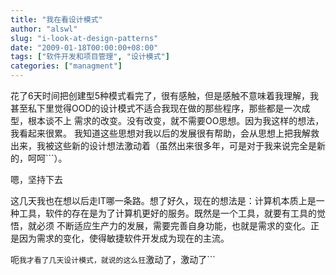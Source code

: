 ```yaml
---
title: "我在看设计模式"
author: "alswl"
slug: "i-look-at-design-patterns"
date: "2009-01-18T00:00:00+08:00"
tags: ["软件开发和项目管理", "设计模式"]
categories: ["managment"]
---
```


花了6天时间把创建型5种模式看完了，很有感触，但是感触不意味着我理解，我甚至私下里觉得OOD的设计模式不适合我现在做的那些程序，那些都是一次成型，根本谈不上
需求的改变。没有改变，就不需要OO思想。因为我这样的想法，我看起来很累。
我知道这些思想对我以后的发展很有帮助，会从思想上把我解救出来，我被这些新的设计想法激动着（虽然出来很多年，可是对于我来说完全是新的，呵呵```）。

嗯，坚持下去

这几天我也在想以后走IT哪一条路。想了好久，现在的想法是：计算机本质上是一种工具，软件的存在是为了计算机更好的服务。既然是一个工具，就要有工具的觉悟，就必须
不断适应生产力的发展，需要完善自身功能，也就是需求的变化。正是因为需求的变化，使得敏捷软件开发成为现在的主流。

呃```我才看了几天设计模式，就说的这么狂```激动了，激动了```

